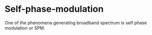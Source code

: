 # Self-phase-modulation
One of the phenomena generating broadband spectrum is self phase modulation or SPM. 
